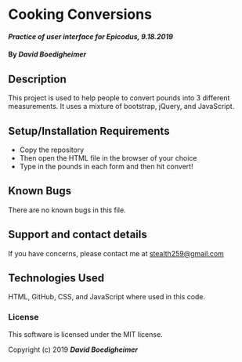 # **Cooking Conversions**

#### _Practice of user interface  for Epicodus, 9.18.2019_

#### By _**David Boedigheimer**_

## Description

This project is used to help people to convert pounds into 3 different measurements. It uses a mixture of bootstrap, jQuery, and JavaScript.

## Setup/Installation Requirements

* Copy the repository
* Then open the HTML file in the browser of your choice
* Type in the pounds in each form and then hit convert!

## Known Bugs

There are no known bugs in this file.

## Support and contact details

If you have concerns, please contact me at stealth259@gmail.com

## Technologies Used

HTML, GitHub, CSS, and JavaScript where used in this code.

### License

This software is licensed under the MIT license.

Copyright (c) 2019 **_David Boedigheimer_**
